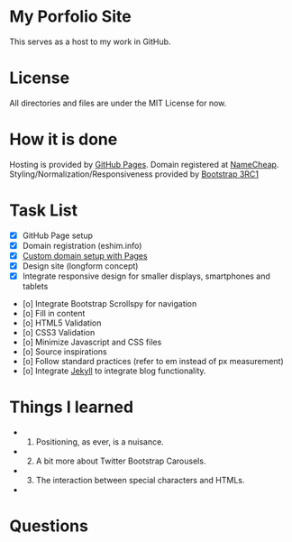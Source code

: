 My Porfolio Site
================

This serves as a host to my work in GitHub.


License
=======

All directories and files are under the MIT License for now.


How it is done
==============
Hosting is provided by [GitHub Pages](pages.github.com/‎).
Domain registered at [NameCheap](namecheap.com).
Styling/Normalization/Responsiveness provided by [Bootstrap 3RC1](http://getbootstrap.com/)


Task List
==========
- [x] GitHub Page setup
- [x] Domain registration (eshim.info)
- [x] [Custom domain setup with Pages](https://help.github.com/articles/setting-up-a-custom-domain-with-pages)
- [x] Design site (longform concept)
- [x] Integrate responsive design for smaller displays, smartphones and tablets
- [o] Integrate Bootstrap Scrollspy for navigation
- [o] Fill in content
- [o] HTML5 Validation
- [o] CSS3 Validation
- [o] Minimize Javascript and CSS files
- [o] Source inspirations
- [o] Follow standard practices (refer to em instead of px measurement)
- [o] Integrate [Jekyll](https://help.github.com/articles/using-jekyll-with-pages) to integrate blog functionality.


Things I learned
================
- 1. Positioning, as ever, is a nuisance.
- 2. A bit more about Twitter Bootstrap Carousels.
- 3. The interaction between special characters and HTMLs.
-

Questions
=========
